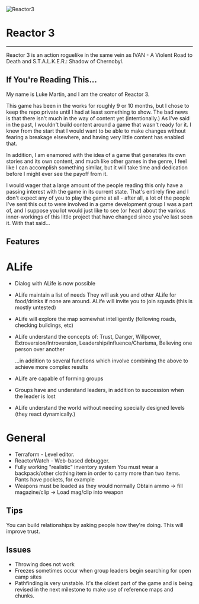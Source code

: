 ![Reactor3](https://raw.github.com/flags/Reactor-3/master/art/pngs/minilogo.png)
# Reactor 3
-----------
Reactor 3 is an action roguelike in the same vein as IVAN - A Violent Road to Death and S.T.A.L.K.E.R.: Shadow of Chernobyl.

If You're Reading This...
-------------------------
My name is Luke Martin, and I am the creator of Reactor 3.

This game has been in the works for roughly 9 or 10 months, but I chose to keep the repo private until I had at least something to show. The bad news is that there isn't much in the way of content yet (intentionally.) As I've said in the past, I wouldn't build content around a game that wasn't ready for it. I knew from the start that I would want to be able to make changes without fearing a breakage elsewhere, and having very little content has enabled that.

In addition, I am enamored with the idea of a game that generates its own stories and its own content, and much like other games in the genre, I feel like I can accomplish something similar, but it will take time and dedication before I might ever see the payoff from it.

I would wager that a large amount of the people reading this only have a passing interest with the game in its current state. That's entirely fine and I don't expect any of you to play the game at all - after all, a lot of the people I've sent this out to were involved in a game development group I was a part of, and I suppose you lot would just like to see (or hear) about the various inner-workings of this little project that have changed since you've last seen it. With that said...

Features
--------

# ALife
* Dialog with ALife is now possible
* ALife maintain a list of needs
	They will ask you and other ALife for food/drinks if none are around.
	ALife will invite you to join squads (this is mostly untested)
* ALife will explore the map somewhat intelligently (following roads, checking buildings, etc)
* ALife understand the concepts of: Trust, Danger, Willpower, Extroversion/Introversion, Leadership/influence/Charisma, Believing one person over another
	
	...in addition to several functions which involve combining the above to achieve more complex results
* ALife are capable of forming groups
* Groups have and understand leaders, in addition to succession when the leader is lost
* ALife understand the world without needing specially designed levels (they react dynamically.)

# General
* Terraform - Level editor.
* ReactorWatch - Web-based debugger.
* Fully working "realistic" inventory system
	You must wear a backpack/other clothing item in order to carry more than two items.
		Pants have pockets, for example
* Weapons must be loaded as they would normally
	Obtain ammo -> fill magazine/clip -> Load mag/clip into weapon

Tips
----
You can build relationships by asking people how they're doing. This will improve trust.

Issues
------
* Throwing does not work
* Freezes sometimes occur when group leaders begin searching for open camp sites
* Pathfinding is very unstable.
	It's the oldest part of the game and is being revised in the next milestone to make use of reference maps and chunks.
